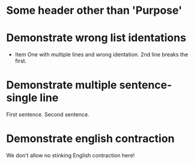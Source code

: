 # Some header other than 'Purpose'

# Demonstrate wrong list identations

- Item One with multiple lines and wrong identation.
2nd line breaks the first.

# Demonstrate multiple sentence-single line

First sentence.  Second sentence.

# Demonstrate english contraction

We don't allow no stinking English contraction here!

